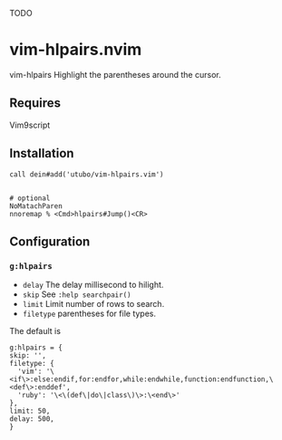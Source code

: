 TODO

# vim-hlpairs.nvim

vim-hlpairs Highlight the parentheses around the cursor.

## Requires

Vim9script

## Installation

```vim
call dein#add('utubo/vim-hlpairs.vim')


# optional
NoMatachParen
nnoremap % <Cmd>hlpairs#Jump()<CR>
```

## Configuration

### `g:hlpairs`

- `delay` The delay millisecond to hilight.
- `skip` See `:help searchpair()`
- `limit` Limit number of rows to search.
- `filetype` parentheses for file types.

The default is
```vimscript
g:hlpairs = {
skip: '',
filetype: {
  'vim': '\<if\>:else:endif,for:endfor,while:endwhile,function:endfunction,\<def\>:enddef',
  'ruby': '\<\(def\|do\|class\)\>:\<end\>'
},
limit: 50,
delay: 500,
}
```

